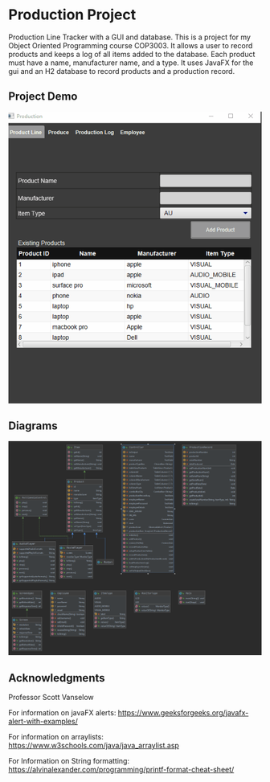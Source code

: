 # Production Project
 Production Line Tracker with a GUI and database. This is a project for my Object Oriented Programming course COP3003. It allows a user to record products and keeps a log of all items added to the database. Each product must have a name,  manufacturer name, and a type. It uses JavaFX for the gui and an H2 database to record products and a production record.
 

## Project Demo
![Alt Text](https://github.com/OmrM/ProductionProject/blob/master/ProductionProjectDemo.gif)

## Diagrams
![Alt Text](https://github.com/OmrM/ProductionProject/blob/master/docs/Diagram.png)

## Acknowledgments
Professor Scott Vanselow

For information on javaFX alerts:
https://www.geeksforgeeks.org/javafx-alert-with-examples/

For information on arraylists:
https://www.w3schools.com/java/java_arraylist.asp

For Information on String formatting:
https://alvinalexander.com/programming/printf-format-cheat-sheet/
